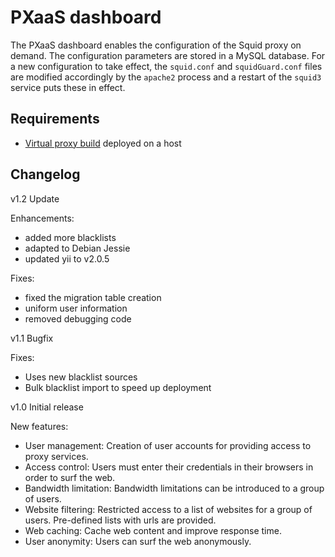 # PXaaS dashboard

The PXaaS dashboard enables the configuration of the Squid proxy on demand.
The configuration parameters are stored in a MySQL database.
For a new configuration to take effect, the `squid.conf` and `squidGuard.conf` files are
modified accordingly by the `apache2` process and a restart of the `squid3` service puts
these in effect.


## Requirements

* [Virtual proxy build](https://github.com/T-NOVA/proxy-build) deployed on a host


## Changelog

v1.2  Update

  Enhancements:
  * added more blacklists
  * adapted to Debian Jessie
  * updated yii to v2.0.5

  Fixes:
  * fixed the migration table creation
  * uniform user information
  * removed debugging code

v1.1  Bugfix

  Fixes:
  * Uses new blacklist sources
  * Bulk blacklist import to speed up deployment

v1.0  Initial release

  New features:
  * User management: Creation of user accounts for providing access to proxy services.
  * Access control: Users must enter their credentials in their browsers in order to surf the web.
  * Bandwidth limitation: Bandwidth limitations can be introduced to a group of users.
  * Website filtering: Restricted access to a list of websites for a group of users. Pre-defined lists with urls are provided.
  * Web caching: Cache web content and improve response time.
  * User anonymity: Users can surf the web anonymously.
